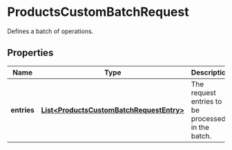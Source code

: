 

# ProductsCustomBatchRequest

Defines a batch of operations.

## Properties

Name | Type | Description | Notes
------------ | ------------- | ------------- | -------------
**entries** | [**List&lt;ProductsCustomBatchRequestEntry&gt;**](ProductsCustomBatchRequestEntry.md) | The request entries to be processed in the batch. | 



